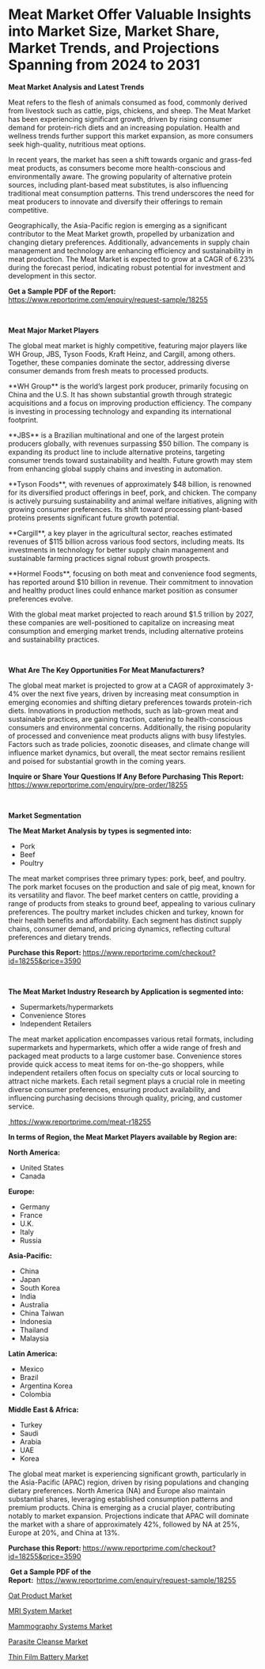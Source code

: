 <p><h1>Meat Market Offer Valuable Insights into Market Size, Market Share, Market Trends, and Projections Spanning from 2024 to 2031</h1></p><p><strong>Meat Market Analysis and Latest Trends</strong></p>
<p><p>Meat refers to the flesh of animals consumed as food, commonly derived from livestock such as cattle, pigs, chickens, and sheep. The Meat Market has been experiencing significant growth, driven by rising consumer demand for protein-rich diets and an increasing population. Health and wellness trends further support this market expansion, as more consumers seek high-quality, nutritious meat options.</p><p>In recent years, the market has seen a shift towards organic and grass-fed meat products, as consumers become more health-conscious and environmentally aware. The growing popularity of alternative protein sources, including plant-based meat substitutes, is also influencing traditional meat consumption patterns. This trend underscores the need for meat producers to innovate and diversify their offerings to remain competitive.</p><p>Geographically, the Asia-Pacific region is emerging as a significant contributor to the Meat Market growth, propelled by urbanization and changing dietary preferences. Additionally, advancements in supply chain management and technology are enhancing efficiency and sustainability in meat production. The Meat Market is expected to grow at a CAGR of 6.23% during the forecast period, indicating robust potential for investment and development in this sector.</p></p>
<p><strong>Get a Sample PDF of the Report:&nbsp;</strong> <a href="https://www.reportprime.com/enquiry/request-sample/18255?utm_campaign=40&utm_medium=2&utm_source=Github&utm_content=ia&utm_term=21112024&utm_id=meat">https://www.reportprime.com/enquiry/request-sample/18255</a></p>
<p>&nbsp;</p>
<p><strong>Meat Major Market Players</strong></p>
<p><p>The global meat market is highly competitive, featuring major players like WH Group, JBS, Tyson Foods, Kraft Heinz, and Cargill, among others. Together, these companies dominate the sector, addressing diverse consumer demands from fresh meats to processed products.</p><p>**WH Group** is the world’s largest pork producer, primarily focusing on China and the U.S. It has shown substantial growth through strategic acquisitions and a focus on improving production efficiency. The company is investing in processing technology and expanding its international footprint.</p><p>**JBS** is a Brazilian multinational and one of the largest protein producers globally, with revenues surpassing $50 billion. The company is expanding its product line to include alternative proteins, targeting consumer trends toward sustainability and health. Future growth may stem from enhancing global supply chains and investing in automation.</p><p>**Tyson Foods**, with revenues of approximately $48 billion, is renowned for its diversified product offerings in beef, pork, and chicken. The company is actively pursuing sustainability and animal welfare initiatives, aligning with growing consumer preferences. Its shift toward processing plant-based proteins presents significant future growth potential.</p><p>**Cargill**, a key player in the agricultural sector, reaches estimated revenues of $115 billion across various food sectors, including meats. Its investments in technology for better supply chain management and sustainable farming practices signal robust growth prospects.</p><p>**Hormel Foods**, focusing on both meat and convenience food segments, has reported around $10 billion in revenue. Their commitment to innovation and healthy product lines could enhance market position as consumer preferences evolve.</p><p>With the global meat market projected to reach around $1.5 trillion by 2027, these companies are well-positioned to capitalize on increasing meat consumption and emerging market trends, including alternative proteins and sustainability practices.</p></p>
<p>&nbsp;</p>
<p><strong>What Are The Key Opportunities For Meat Manufacturers?</strong></p>
<p><p>The global meat market is projected to grow at a CAGR of approximately 3-4% over the next five years, driven by increasing meat consumption in emerging economies and shifting dietary preferences towards protein-rich diets. Innovations in production methods, such as lab-grown meat and sustainable practices, are gaining traction, catering to health-conscious consumers and environmental concerns. Additionally, the rising popularity of processed and convenience meat products aligns with busy lifestyles. Factors such as trade policies, zoonotic diseases, and climate change will influence market dynamics, but overall, the meat sector remains resilient and poised for substantial growth in the coming years.</p></p>
<p><strong>Inquire or Share Your Questions If Any Before Purchasing This Report:</strong> <a href="https://www.reportprime.com/enquiry/pre-order/18255?utm_campaign=40&utm_medium=2&utm_source=Github&utm_content=ia&utm_term=21112024&utm_id=meat">https://www.reportprime.com/enquiry/pre-order/18255</a></p>
<p>&nbsp;</p>
<p><strong>Market Segmentation</strong></p>
<p><strong>The Meat Market Analysis by types is segmented into:</strong></p>
<p><ul><li>Pork</li><li>Beef</li><li>Poultry</li></ul></p>
<p><p>The meat market comprises three primary types: pork, beef, and poultry. The pork market focuses on the production and sale of pig meat, known for its versatility and flavor. The beef market centers on cattle, providing a range of products from steaks to ground beef, appealing to various culinary preferences. The poultry market includes chicken and turkey, known for their health benefits and affordability. Each segment has distinct supply chains, consumer demand, and pricing dynamics, reflecting cultural preferences and dietary trends.</p></p>
<p><strong>Purchase this Report:&nbsp;</strong><a href="https://www.reportprime.com/checkout?id=18255&price=3590&utm_campaign=40&utm_medium=2&utm_source=Github&utm_content=ia&utm_term=21112024&utm_id=meat">https://www.reportprime.com/checkout?id=18255&price=3590</a></p>
<p>&nbsp;</p>
<p><strong>The Meat Market Industry Research by Application is segmented into:</strong></p>
<p><ul><li>Supermarkets/hypermarkets</li><li>Convenience Stores</li><li>Independent Retailers</li></ul></p>
<p><p>The meat market application encompasses various retail formats, including supermarkets and hypermarkets, which offer a wide range of fresh and packaged meat products to a large customer base. Convenience stores provide quick access to meat items for on-the-go shoppers, while independent retailers often focus on specialty cuts or local sourcing to attract niche markets. Each retail segment plays a crucial role in meeting diverse consumer preferences, ensuring product availability, and influencing purchasing decisions through quality, pricing, and customer service.</p></p>
<p><a href="https://www.reportprime.com/meat-r18255?utm_campaign=40&utm_medium=2&utm_source=Github&utm_content=ia&utm_term=21112024&utm_id=meat">&nbsp;https://www.reportprime.com/meat-r18255</a></p>
<p><strong>In terms of Region, the Meat Market Players available by Region are:</strong></p>
<p>
    <p> <strong> North America: </strong>
        <ul>
            <li>United States</li>
            <li>Canada</li>
        </ul>
        </p> 
    <p> <strong> Europe: </strong>
        <ul>
            <li>Germany</li>
            <li>France</li>
            <li>U.K.</li>
            <li>Italy</li>
            <li>Russia</li>
        </ul>
        </p> 
    <p> <strong> Asia-Pacific: </strong>
        <ul>
            <li>China</li>
            <li>Japan</li>
            <li>South Korea</li>
            <li>India</li>
            <li>Australia</li>
            <li>China Taiwan</li>
            <li>Indonesia</li>
            <li>Thailand</li>
            <li>Malaysia</li>
        </ul>
        </p> 
    <p> <strong> Latin America: </strong>
        <ul>
            <li>Mexico</li>
            <li>Brazil</li>
            <li>Argentina Korea</li>
            <li>Colombia</li>
        </ul>
        </p> 
    <p> <strong> Middle East & Africa: </strong>
        <ul>
            <li>Turkey</li>
            <li>Saudi</li>
            <li>Arabia</li>
            <li>UAE</li>
            <li>Korea</li>
        </ul>
    </p>
    </p>
<p><p>The global meat market is experiencing significant growth, particularly in the Asia-Pacific (APAC) region, driven by rising populations and changing dietary preferences. North America (NA) and Europe also maintain substantial shares, leveraging established consumption patterns and premium products. China is emerging as a crucial player, contributing notably to market expansion. Projections indicate that APAC will dominate the market with a share of approximately 42%, followed by NA at 25%, Europe at 20%, and China at 13%.</p></p>
<p><strong>Purchase this Report: </strong><a href="https://www.reportprime.com/checkout?id=18255&price=3590&utm_campaign=40&utm_medium=2&utm_source=Github&utm_content=ia&utm_term=21112024&utm_id=meat">https://www.reportprime.com/checkout?id=18255&price=3590</a></p>
<p>&nbsp;<strong>Get a Sample PDF of the Report:&nbsp;&nbsp;</strong><a href="https://www.reportprime.com/enquiry/request-sample/18255?utm_campaign=40&utm_medium=2&utm_source=Github&utm_content=ia&utm_term=21112024&utm_id=meat">https://www.reportprime.com/enquiry/request-sample/18255</a></p>
<p><strong></strong></p>
<p><p><a href="https://github.com/abbislposival/Market-Research-Report-List-1/blob/main/oat-product-market.md?utm_campaign=40&utm_medium=2&utm_source=Github&utm_content=ia&utm_term=21112024&utm_id=meat">Oat Product Market</a></p><p><a href="https://www.linkedin.com/pulse/study-forecastingthe-globalmri-system-market-growingat-compoundedannual-axlee?utm_campaign=40&utm_medium=2&utm_source=Github&utm_content=ia&utm_term=21112024&utm_id=meat">MRI System Market</a></p><p><a href="https://www.linkedin.com/pulse/mammography-systems-market-size-revenue-trend-analysis-8wgqe?utm_campaign=40&utm_medium=2&utm_source=Github&utm_content=ia&utm_term=21112024&utm_id=meat">Mammography Systems Market</a></p><p><a href="https://issuu.com/reportprime-2/docs/parasite-cleanse-market-size-2030.p_93e075a0d9e9f1?utm_campaign=40&utm_medium=2&utm_source=Github&utm_content=ia&utm_term=21112024&utm_id=meat">Parasite Cleanse Market</a></p><p><a href="https://github.com/DixieGrimes/Market-Research-Report-List-1/blob/main/thin-film-battery-market.md?utm_campaign=40&utm_medium=2&utm_source=Github&utm_content=ia&utm_term=21112024&utm_id=meat">Thin Film Battery Market</a></p></p>